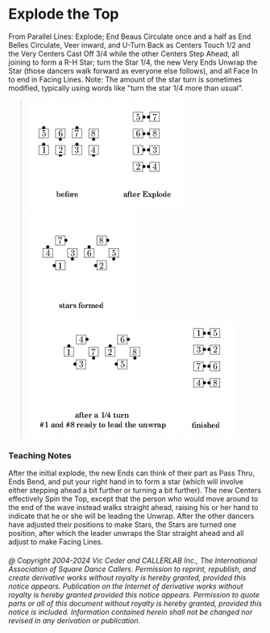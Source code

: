 
# Explode the Top

From Parallel Lines: Explode; End Beaus Circulate once and a
half as End Belles Circulate, Veer inward, and U-Turn Back as Centers
Touch 1/2 and the Very Centers Cast Off 3/4 while the other Centers
Step Ahead, all joining to form a R-H Star; turn the Star 1/4, the
new Very Ends Unwrap the Star (those dancers walk forward as everyone
else follows), and all Face In to end in Facing Lines. Note: The
amount of the star turn is sometimes modified, typically using words
like "turn the star 1/4 more than usual".

> 
> ![alt](explode_the_top-1.png)
> ![alt](explode_the_top-2.png)
> ![alt](explode_the_top-3.png)
> ![alt](explode_the_top-4.png)
> ![alt](explode_the_top-5.png)
> 
> 
### Teaching Notes

After the initial explode, the new Ends can think of their part as Pass Thru,
Ends Bend, and put your right hand in to form a star
(which will involve either stepping ahead a bit further
or turning a bit further).
The new Centers effectively Spin the Top, except that the person
who would move around to the end of the wave instead walks straight ahead,
raising his or her hand to indicate that he or she will be leading
the Unwrap. After the other dancers have adjusted their positions
to make Stars, the Stars are turned one position, after which
the leader unwraps the Star straight ahead and all adjust
to make Facing Lines.

###### @ Copyright 2004-2024 Vic Ceder and CALLERLAB Inc., The International Association of Square Dance Callers. Permission to reprint, republish, and create derivative works without royalty is hereby granted, provided this notice appears. Publication on the Internet of derivative works without royalty is hereby granted provided this notice appears. Permission to quote parts or all of this document without royalty is hereby granted, provided this notice is included. Information contained herein shall not be changed nor revised in any derivation or publication.

